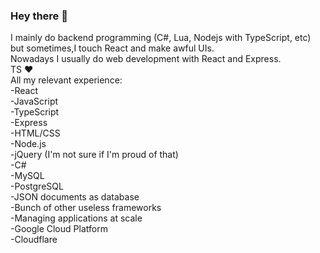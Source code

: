 ### Hey there 👋
I mainly do backend programming (C#, Lua, Nodejs with TypeScript, etc) but sometimes,I touch React and make awful UIs. <br>
Nowadays I usually do web development with React and Express. <br>
TS ❤ <br>
All my relevant experience: <br>
-React <br>
-JavaScript <br>
-TypeScript <br>
-Express <br>
-HTML/CSS <br>
-Node.js <br>
-jQuery (I'm not sure if I'm proud of that) <br>
-C# <br>
-MySQL <br>
-PostgreSQL <br>
-JSON documents as database <br>
-Bunch of other useless frameworks <br>
-Managing applications at scale <br>
-Google Cloud Platform<br>
-Cloudflare<br>
